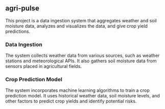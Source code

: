 ## agri-pulse

This project is a data ingestion system that aggregates weather and soil moisture data, analyzes and visualizes the data, and give crop yield predictions.

### Data Ingestion

The system collects weather data from various sources, such as weather stations and meteorological APIs. It also gathers soil moisture data from sensors placed in agricultural fields.

### Crop Prediction Model

The system incorporates machine learning algorithms to train a crop prediction model. It uses historical weather data, soil moisture levels, and other factors to predict crop yields and identify potential risks.
